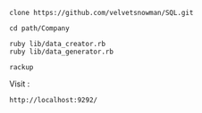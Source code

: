 ```
clone https://github.com/velvetsnowman/SQL.git
```
```
cd path/Company
```
```
ruby lib/data_creator.rb
ruby lib/data_generator.rb
```
```
rackup
```
Visit :
```
http://localhost:9292/
```
